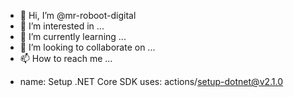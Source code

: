 - 👋 Hi, I’m @mr-roboot-digital
- 👀 I’m interested in ...
- 🌱 I’m currently learning ...
- 💞️ I’m looking to collaborate on ...
- 📫 How to reach me ...

<!---
mr-roboot-digital/mr-roboot-digital is a ✨ special ✨ repository because its `README.md` (this file) appears on your GitHub profile.
You can click the Preview link to take a look at your changes.
--->

- name: Setup .NET Core SDK
  uses: actions/setup-dotnet@v2.1.0

